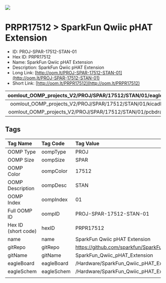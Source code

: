 


  
![][im]
# PRPR17512 > SparkFun Qwiic pHAT Extension

- ID: PROJ-SPAR-17512-STAN-01
- Hex ID: PRPR17512
- Name: SparkFun Qwiic pHAT Extension
- Description: SparkFun Qwiic pHAT Extension
- Long Link: [http://oom.lt/PROJ-SPAR-17512-STAN-01](http://oom.lt/PROJ-SPAR-17512-STAN-01)
- Short Link: [http://oom.lt/PRPR17512](http://oom.lt/PRPR17512)
  

|oomlout_OOMP_projects_V2/PROJ/SPAR/17512/STAN/01/eagleImage.png|oomlout_OOMP_projects_V2/PROJ/SPAR/17512/STAN/01/eagleSchemImage.png|oomlout_OOMP_projects_V2/PROJ/SPAR/17512/STAN/01/kicadPcb3dFront.png|oomlout_OOMP_projects_V2/PROJ/SPAR/17512/STAN/01/kicadPcb3dBack.png|
| :---: | :---: | :---: | :---: |
|oomlout_OOMP_projects_V2/PROJ/SPAR/17512/STAN/01/kicadPcb3d.png|oomlout_OOMP_projects_V2/PROJ/SPAR/17512/STAN/01/bomBack.png|oomlout_OOMP_projects_V2/PROJ/SPAR/17512/STAN/01/bomFront.png|oomlout_OOMP_projects_V2/PROJ/SPAR/17512/STAN/01/pcbdraw.svg|
|oomlout_OOMP_projects_V2/PROJ/SPAR/17512/STAN/01/pcbdrawBack.svg||||

## Tags
  

|Tag Name|Tag Code|Tag Value|
| :--- | :--- | :--- |
|OOMP Type|oompType|PROJ|
|OOMP Size|oompSize|SPAR|
|OOMP Color|oompColor|17512|
|OOMP Description|oompDesc|STAN|
|OOMP Index|oompIndex|01|
|Full OOMP ID|oompID|PROJ-SPAR-17512-STAN-01|
|Hex ID (short code)|hexID|PRPR17512|
|name|name|SparkFun Qwiic pHAT Extension|
|gitRepo|gitRepo|https://github.com/sparkfun/SparkFun_Qwiic_pHAT_Extension|
|gitName|gitName|SparkFun_Qwiic_pHAT_Extension|
|eagleBoard|eagleBoard|/Hardware/SparkFun_Qwiic_pHAT_Extension.brd|
|eagleSchem|eagleSchem|/Hardware/SparkFun_Qwiic_pHAT_Extension.sch|
||||



[im]: PROJ/SPAR/17512/STAN/01/kicadPcb3d_450.png
